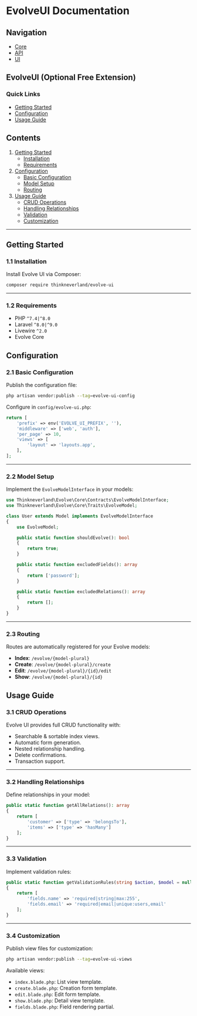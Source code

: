 
# EvolveUI Documentation

## Navigation
- [Core](./evolve-core-documentation)
- [API](./evolve-api-documentation)
- [UI](./evolve-UI-documentation)

## EvolveUI (Optional Free Extension)

### Quick Links
- [Getting Started](#getting-started)
- [Configuration](#configuration)
- [Usage Guide](#usage)

## Contents
1. [Getting Started](#getting-started)
    - [Installation](#installation)
    - [Requirements](#requirements)
2. [Configuration](#configuration)
    - [Basic Configuration](#basic-configuration)
    - [Model Setup](#model-setup)
    - [Routing](#routing)
3. [Usage Guide](#usage)
    - [CRUD Operations](#crud-operations)
    - [Handling Relationships](#relationships)
    - [Validation](#validation)
    - [Customization](#customization)

---

## Getting Started

### 1.1 Installation

Install Evolve UI via Composer:

```sh
composer require thinkneverland/evolve-ui
```

---

### 1.2 Requirements

- PHP `^7.4|^8.0`
- Laravel `^8.0|^9.0`
- Livewire `^2.0`
- Evolve Core

## Configuration

### 2.1 Basic Configuration

Publish the configuration file:

```sh
php artisan vendor:publish --tag=evolve-ui-config
```

Configure in `config/evolve-ui.php`:

```php
return [
    'prefix' => env('EVOLVE_UI_PREFIX', ''),
    'middleware' => ['web', 'auth'],
    'per_page' => 10,
    'views' => [
        'layout' => 'layouts.app',
    ],
];
```

---

### 2.2 Model Setup

Implement the `EvolveModelInterface` in your models:

```php
use Thinkneverland\Evolve\Core\Contracts\EvolveModelInterface;
use Thinkneverland\Evolve\Core\Traits\EvolveModel;

class User extends Model implements EvolveModelInterface
{
    use EvolveModel;

    public static function shouldEvolve(): bool
    {
        return true;
    }

    public static function excludedFields(): array
    {
        return ['password'];
    }

    public static function excludedRelations(): array
    {
        return [];
    }
}
```

---

### 2.3 Routing

Routes are automatically registered for your Evolve models:

- **Index**: `/evolve/{model-plural}`
- **Create**: `/evolve/{model-plural}/create`
- **Edit**: `/evolve/{model-plural}/{id}/edit`
- **Show**: `/evolve/{model-plural}/{id}`

## Usage Guide

### 3.1 CRUD Operations

Evolve UI provides full CRUD functionality with:

- Searchable & sortable index views.
- Automatic form generation.
- Nested relationship handling.
- Delete confirmations.
- Transaction support.

---

### 3.2 Handling Relationships

Define relationships in your model:

```php
public static function getAllRelations(): array
{
    return [
        'customer' => ['type' => 'belongsTo'],
        'items' => ['type' => 'hasMany']
    ];
}
```

---

### 3.3 Validation

Implement validation rules:

```php
public static function getValidationRules(string $action, $model = null): array
{
    return [
        'fields.name' => 'required|string|max:255',
        'fields.email' => 'required|email|unique:users,email'
    ];
}
```

---

### 3.4 Customization

Publish view files for customization:

```sh
php artisan vendor:publish --tag=evolve-ui-views
```

Available views:

- `index.blade.php`: List view template.
- `create.blade.php`: Creation form template.
- `edit.blade.php`: Edit form template.
- `show.blade.php`: Detail view template.
- `fields.blade.php`: Field rendering partial.

